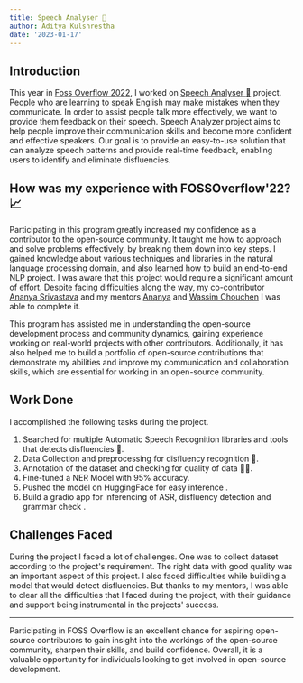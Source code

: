 ```yaml
---
title: Speech Analyser 🎤
author: Aditya Kulshrestha
date: '2023-01-17'
---
```



## Introduction
This year in [Foss Overflow 2022](https://fossoverflow.dev/), I worked on [Speech Analyser :microphone:](https://github.com/openlake/Speech-Analyser) project. People who are learning to speak English may make mistakes when they communicate. In order to assist people talk more effectively, we want to provide them feedback on their speech. 
Speech Analyzer project aims to help people improve their communication skills and become more confident and effective speakers. Our goal is to provide an easy-to-use solution that can analyze speech patterns and provide real-time feedback, enabling users to identify and eliminate disfluencies.


## How was my experience with FOSSOverflow'22?📈
Participating in this program greatly increased my confidence as a contributor to the open-source community. It taught me how to approach and solve problems effectively, by breaking them down into key steps. I gained knowledge about various techniques and libraries in the natural language processing domain, and also learned how to build an end-to-end NLP project.
I was aware that this project would require a significant amount of effort. Despite facing difficulties along the way, my co-contributor [Ananya Srivastava](https://github.com/ana42742) and my mentors [Ananya](https://github.com/Ananyaiitbhilai) and [Wassim Chouchen](https://github.com/wassimchouchen) I was able to complete it.

This program has assisted me in understanding the open-source development process and community dynamics, gaining experience working on real-world projects with other contributors. Additionally, it has also helped me to build a portfolio of open-source contributions that demonstrate my abilities and improve my communication and collaboration skills, which are essential for working in an open-source community.


## Work Done
I accomplished the following tasks during the project.

1. Searched for multiple Automatic Speech Recognition libraries and tools that detects disfluencies :mag_right:.
2. Data Collection and preprocessing for disfluency recognition :bookmark_tabs:. 
3. Annotation of the dataset and checking for quality of data :memo::pencil:.
4. Fine-tuned a NER Model with 95% accuracy. 
5. Pushed the model on HuggingFace for easy inference . 
6. Build a gradio app for inferencing of ASR, disfluency detection and grammar check .


## Challenges Faced 
During the project I faced a lot of challenges. One was to collect dataset according to the project's requirement. The right data with good quality was an important aspect of this project. I also faced difficulties while building a model that would detect disfluencies. But thanks to my mentors, I was able to clear all the difficulties that I faced during the project, with their guidance and support being instrumental in the projects' success. 

___

Participating in FOSS Overflow is an excellent chance for aspiring open-source contributors to gain insight into the workings of the open-source community, sharpen their skills, and build confidence. Overall, it is a valuable opportunity for individuals looking to get involved in open-source development.
